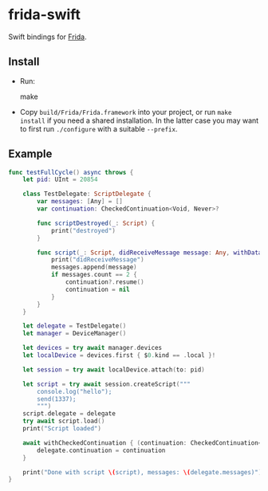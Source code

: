 # frida-swift

Swift bindings for [Frida](https://frida.re).

## Install

- Run:

    make

- Copy `build/Frida/Frida.framework` into your project, or run `make install`
  if you need a shared installation. In the latter case you may want to first
  run `./configure` with a suitable `--prefix`.

## Example

```swift
func testFullCycle() async throws {
    let pid: UInt = 20854

    class TestDelegate: ScriptDelegate {
        var messages: [Any] = []
        var continuation: CheckedContinuation<Void, Never>?

        func scriptDestroyed(_: Script) {
            print("destroyed")
        }

        func script(_: Script, didReceiveMessage message: Any, withData data: Data?) {
            print("didReceiveMessage")
            messages.append(message)
            if messages.count == 2 {
                continuation?.resume()
                continuation = nil
            }
        }
    }

    let delegate = TestDelegate()
    let manager = DeviceManager()

    let devices = try await manager.devices
    let localDevice = devices.first { $0.kind == .local }!

    let session = try await localDevice.attach(to: pid)

    let script = try await session.createScript("""
        console.log("hello");
        send(1337);
        """)
    script.delegate = delegate
    try await script.load()
    print("Script loaded")

    await withCheckedContinuation { (continuation: CheckedContinuation<Void, Never>) in
        delegate.continuation = continuation
    }

    print("Done with script \(script), messages: \(delegate.messages)")
}
```
